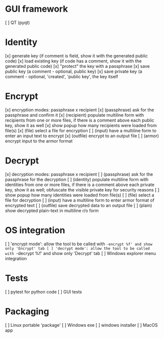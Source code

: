 GUI framework
=============

[ ] QT (pyqt)

Identity
========

[x] generate key (if comment is field, show it with the generated public code)
[x] load existing key (if code has a comment, show it with the generated public code)
[x] "protect" the key with a passphrase
[x] save public key (a comment - optional, public key)
[x] save private key (a comment - optional, 'created', 'public key', the key itself

Encrypt
=======

[x] encryption modes: passphrase x recipient
[x] (passphrase) ask for the passphrase and confirm it
[x] (recipient) populate multiline form with recipients from one or more files,
    if there is a comment above each public key, show it as well
[x] show popup how many recipients were loaded from file(s)
[x] (file) select a file for encryption
[ ] (input) have a multiline form to enter an input text to encrypt
[x] (outfile) encrypt to an output file
[ ]  (armor) encrypt input to the armor format

Decrypt
=======
[x] decryption modes: passphrase x recipient
[ ] (passphrase) ask for the passphrase for the decryption
[ ] (identity) populate multiline form with identities from one or more files,
    if there is a comment above each private key, show it as well;
    obfuscate the visible private key for security reasons
[ ] show popup how many identities were loaded from file(s)
[ ] (file) select a file for decryption
[ ] (input) have a multiline form to enter armor format of encrypted text
[ ] (outfile) save decrypted data to an output file
[ ] (plain) show decrypted plain-text in multiline r/o form

OS integration
==============

[ ] 'encrypt mode': allow the tool to be called with `-encrypt %f' and
    show only 'Encrypt' tab
[ ] 'decrypt mode': allow the tool to be called with `-decrypt %f' and
    show only 'Decrypt' tab
[ ] Windows explorer menu integration

Tests
=====

[ ] pytest for python code
[ ] GUI tests

Packaging
=========

[ ] Linux portable 'package'
[ ] Windows exe
[ ] windows installer
[ ] MacOS app
